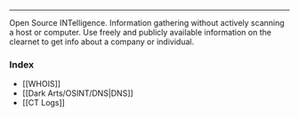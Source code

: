 -- -
Open Source INTelligence. Information gathering without actively scanning a host or computer. Use freely and publicly available information on the clearnet to get info about a company or individual. 
### Index
- [[WHOIS]]
- [[Dark Arts/OSINT/DNS|DNS]]
- [[CT Logs]]